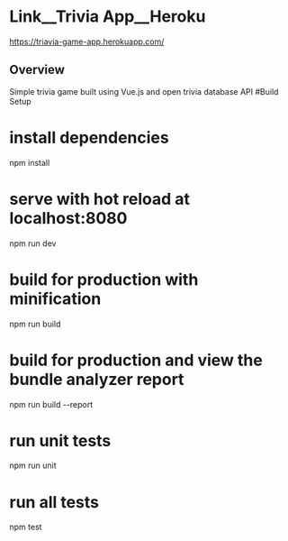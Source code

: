 

# Link__Trivia App__Heroku
https://triavia-game-app.herokuapp.com/
## __Overview__
Simple trivia game built using Vue.js and open trivia database API
#Build Setup

# install dependencies
npm install

# serve with hot reload at localhost:8080
npm run dev

# build for production with minification
npm run build

# build for production and view the bundle analyzer report
npm run build --report

# run unit tests
npm run unit

# run all tests
npm test


